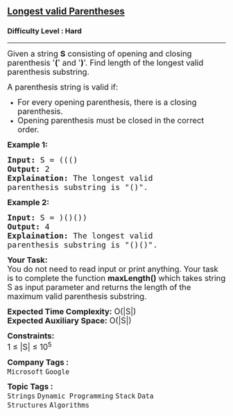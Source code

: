 <h2><a href="https://practice.geeksforgeeks.org/problems/longest-valid-parentheses5657/1?page=1&difficulty[]=2&status[]=bookmarked&sortBy=submissions">Longest valid Parentheses</a></h2><h3>Difficulty Level : Hard</h3><hr><div class="problems_problem_content__Xm_eO"><p><span style="font-size:18px">Given a string <strong>S</strong> consisting of opening and closing parenthesis '<strong>(</strong>' and '<strong>)</strong>'. Find length of the longest valid parenthesis substring.</span></p>

<p><span style="font-size:18px">A parenthesis string is valid if:</span></p>

<ul>
	<li><span style="font-size:18px">For every opening parenthesis, there is a closing parenthesis.</span></li>
	<li><span style="font-size:18px">Opening parenthesis must be closed in the correct order.</span></li>
</ul>

<p><strong><span style="font-size:18px">Example 1:</span></strong></p>

<pre><span style="font-size:18px"><strong>Input:</strong> S = ((()
<strong>Output:</strong> 2
<strong>Explaination:</strong> The longest valid 
parenthesis substring is "()".</span></pre>

<p><strong><span style="font-size:18px">Example 2:</span></strong></p>

<pre><span style="font-size:18px"><strong>Input:</strong> S = )()())
<strong>Output:</strong> 4
<strong>Explaination:</strong> The longest valid 
parenthesis substring is "()()".</span></pre>

<p><span style="font-size:18px"><strong>Your Task:</strong><br>
You do not need to read input or print anything. Your task is to complete the function <strong>maxLength()</strong> which takes string S as input parameter and returns the length of the maximum valid parenthesis substring.</span></p>

<p><span style="font-size:18px"><strong>Expected Time Complexity:</strong> O(|S|)<br>
<strong>Expected Auxiliary Space:</strong> O(|S|)</span></p>

<p><span style="font-size:18px"><strong>Constraints:</strong><br>
1 ≤ |S| ≤ 10<sup>5</sup>&nbsp;&nbsp;</span></p>
</div><p><span style=font-size:18px><strong>Company Tags : </strong><br><code>Microsoft</code>&nbsp;<code>Google</code>&nbsp;<br><p><span style=font-size:18px><strong>Topic Tags : </strong><br><code>Strings</code>&nbsp;<code>Dynamic Programming</code>&nbsp;<code>Stack</code>&nbsp;<code>Data Structures</code>&nbsp;<code>Algorithms</code>&nbsp;